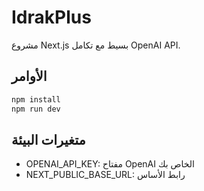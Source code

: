 # IdrakPlus

مشروع Next.js بسيط مع تكامل OpenAI API.

## الأوامر

```bash
npm install
npm run dev
```

## متغيرات البيئة
- OPENAI_API_KEY: مفتاح OpenAI الخاص بك
- NEXT_PUBLIC_BASE_URL: رابط الأساس
